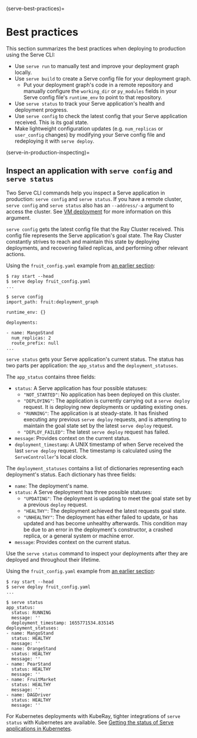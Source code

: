 (serve-best-practices)=

# Best practices

This section summarizes the best practices when deploying to production using the Serve CLI:

* Use `serve run` to manually test and improve your deployment graph locally.
* Use `serve build` to create a Serve config file for your deployment graph.
    * Put your deployment graph's code in a remote repository and manually configure the `working_dir` or `py_modules` fields in your Serve config file's `runtime_env` to point to that repository.
* Use `serve status` to track your Serve application's health and deployment progress.
* Use `serve config` to check the latest config that your Serve application received. This is its goal state.
* Make lightweight configuration updates (e.g. `num_replicas` or `user_config` changes) by modifying your Serve config file and redeploying it with `serve deploy`.

(serve-in-production-inspecting)=

## Inspect an application with `serve config` and `serve status`

Two Serve CLI commands help you inspect a Serve application in production: `serve config` and `serve status`.
If you have a remote cluster, `serve config` and `serve status` also has an `--address/-a` argument to access the cluster. See [VM deployment](serve-in-production-remote-cluster) for more information on this argument.

`serve config` gets the latest config file that the Ray Cluster received. This config file represents the Serve application's goal state. The Ray Cluster constantly strives to reach and maintain this state by deploying deployments, and recovering failed replicas, and performing other relevant actions.

Using the `fruit_config.yaml` example from [an earlier section](fruit-config-yaml):

```console
$ ray start --head
$ serve deploy fruit_config.yaml
...

$ serve config
import_path: fruit:deployment_graph

runtime_env: {}

deployments:

- name: MangoStand
  num_replicas: 2
  route_prefix: null
...
```

`serve status` gets your Serve application's current status. The status has two parts per application: the `app_status` and the `deployment_statuses`.

The `app_status` contains three fields:
* `status`: A Serve application has four possible statuses:
    * `"NOT_STARTED"`: No application has been deployed on this cluster.
    * `"DEPLOYING"`: The application is currently carrying out a `serve deploy` request. It is deploying new deployments or updating existing ones.
    * `"RUNNING"`: The application is at steady-state. It has finished executing any previous `serve deploy` requests, and is attempting to maintain the goal state set by the latest `serve deploy` request.
    * `"DEPLOY_FAILED"`: The latest `serve deploy` request has failed.
* `message`: Provides context on the current status.
* `deployment_timestamp`: A UNIX timestamp of when Serve received the last `serve deploy` request. The timestamp is calculated using the `ServeController`'s local clock.

The `deployment_statuses` contains a list of dictionaries representing each deployment's status. Each dictionary has three fields:
* `name`: The deployment's name.
* `status`: A Serve deployment has three possible statuses:
    * `"UPDATING"`: The deployment is updating to meet the goal state set by a previous `deploy` request.
    * `"HEALTHY"`: The deployment achieved the latest requests goal state.
    * `"UNHEALTHY"`: The deployment has either failed to update, or has updated and has become unhealthy afterwards. This condition may be due to an error in the deployment's constructor, a crashed replica, or a general system or machine error.
* `message`: Provides context on the current status.

Use the `serve status` command to inspect your deployments after they are deployed and throughout their lifetime.

Using the `fruit_config.yaml` example from [an earlier section](fruit-config-yaml):

```console
$ ray start --head
$ serve deploy fruit_config.yaml
...

$ serve status
app_status:
  status: RUNNING
  message: ''
  deployment_timestamp: 1655771534.835145
deployment_statuses:
- name: MangoStand
  status: HEALTHY
  message: ''
- name: OrangeStand
  status: HEALTHY
  message: ''
- name: PearStand
  status: HEALTHY
  message: ''
- name: FruitMarket
  status: HEALTHY
  message: ''
- name: DAGDriver
  status: HEALTHY
  message: ''
```

For Kubernetes deployments with KubeRay, tighter integrations of `serve status` with Kubernetes are available. See [Getting the status of Serve applications in Kubernetes](serve-getting-status-kubernetes).